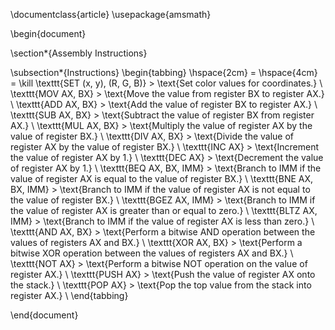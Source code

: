 \documentclass{article}
\usepackage{amsmath}

\begin{document}

\section*{Assembly Instructions}

\subsection*{Instructions}
\begin{tabbing}
\hspace{2cm} \= \hspace{4cm} \= \kill
\texttt{SET (x, y), (R, G, B)} \> \text{Set color values for coordinates.} \\
\texttt{MOV AX, BX} \> \text{Move the value from register BX to register AX.} \\
\texttt{ADD AX, BX} \> \text{Add the value of register BX to register AX.} \\
\texttt{SUB AX, BX} \> \text{Subtract the value of register BX from register AX.} \\
\texttt{MUL AX, BX} \> \text{Multiply the value of register AX by the value of register BX.} \\
\texttt{DIV AX, BX} \> \text{Divide the value of register AX by the value of register BX.} \\
\texttt{INC AX} \> \text{Increment the value of register AX by 1.} \\
\texttt{DEC AX} \> \text{Decrement the value of register AX by 1.} \\
\texttt{BEQ AX, BX, IMM} \> \text{Branch to IMM if the value of register AX is equal to the value of register BX.} \\
\texttt{BNE AX, BX, IMM} \> \text{Branch to IMM if the value of register AX is not equal to the value of register BX.} \\
\texttt{BGEZ AX, IMM} \> \text{Branch to IMM if the value of register AX is greater than or equal to zero.} \\
\texttt{BLTZ AX, IMM} \> \text{Branch to IMM if the value of register AX is less than zero.} \\
\texttt{AND AX, BX} \> \text{Perform a bitwise AND operation between the values of registers AX and BX.} \\
\texttt{XOR AX, BX} \> \text{Perform a bitwise XOR operation between the values of registers AX and BX.} \\
\texttt{NOT AX} \> \text{Perform a bitwise NOT operation on the value of register AX.} \\
\texttt{PUSH AX} \> \text{Push the value of register AX onto the stack.} \\
\texttt{POP AX} \> \text{Pop the top value from the stack into register AX.} \\
\end{tabbing}

\end{document}
